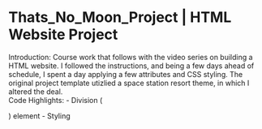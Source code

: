 # Thats_No_Moon_Project | HTML Website Project
Introduction: 
	Course work that follows with the video series on building a HTML website.  I followed the instructions, and being a few days ahead of schedule, 
	I spent a day applying a few attributes and CSS styling.  The original project template utizlied a space station resort theme, in which I altered the deal.  
Code Highlights:
	- Division (<div>) element
	- Styling <style> element
	- External CSS File reference
	- HTML table attribute usage
	- ID attribute usage
	- Commenting in HTML
	- Image attribute and external relative reference
	- HTML entity demonstration using a name and number
	- HTML button integration
	
Tech:
	- Languages used: HTML5
	- IDE: Notepad++
	- CSS(CSS3)
	- Chrome Web Browser
Author:
	-Dan Seymour